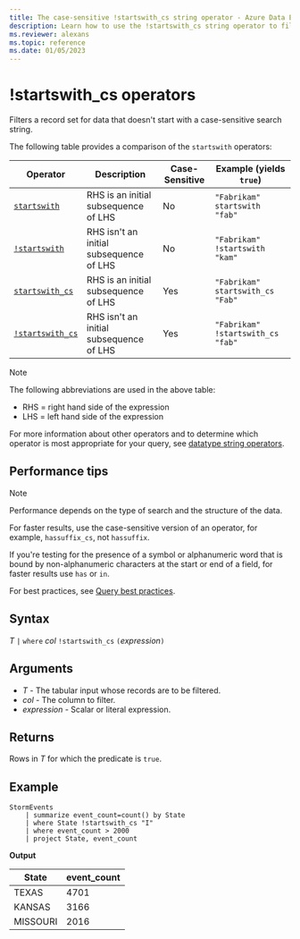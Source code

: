 ```yaml
---
title: The case-sensitive !startswith_cs string operator - Azure Data Explorer
description: Learn how to use the !startswith_cs string operator to filter data that doesn't start with a case-sensitive search string.
ms.reviewer: alexans
ms.topic: reference
ms.date: 01/05/2023
---
```

# !startswith_cs operators

Filters a record set for data that doesn't start with a case-sensitive search string.

The following table provides a comparison of the `startswith` operators:

|Operator   |Description   |Case-Sensitive  |Example (yields `true`)  |
|-----------|--------------|----------------|-------------------------|
|[`startswith`](startswith-operator.md) |RHS is an initial subsequence of LHS |No |`"Fabrikam" startswith "fab"`|
|[`!startswith`](not-startswith-operator.md) |RHS isn't an initial subsequence of LHS |No |`"Fabrikam" !startswith "kam"`|
|[`startswith_cs`](startswith-cs-operator.md)  |RHS is an initial subsequence of LHS |Yes |`"Fabrikam" startswith_cs "Fab"`|
|[`!startswith_cs`](not-startswith-cs-operator.md) |RHS isn't an initial subsequence of LHS |Yes |`"Fabrikam" !startswith_cs "fab"`|

> [!NOTE]
> The following abbreviations are used in the above table:
>
> * RHS = right hand side of the expression
> * LHS = left hand side of the expression

For more information about other operators and to determine which operator is most appropriate for your query, see [datatype string operators](datatypes-string-operators.md).

## Performance tips

> [!NOTE]
> Performance depends on the type of search and the structure of the data.

For faster results, use the case-sensitive version of an operator, for example, `hassuffix_cs`, not `hassuffix`. 

If you're testing for the presence of a symbol or alphanumeric word that is bound by non-alphanumeric characters at the start or end of a field, for faster results use `has` or `in`.

For best practices, see [Query best practices](best-practices.md).

## Syntax

*T* `|` `where` *col* `!startswith_cs` `(`*expression*`)`  

## Arguments

* *T* - The tabular input whose records are to be filtered.
* *col* - The column to filter.
* *expression* - Scalar or literal expression.

## Returns

Rows in *T* for which the predicate is `true`.

## Example

<!-- csl: https://help.kusto.windows.net/Samples -->
```kusto
StormEvents
    | summarize event_count=count() by State
    | where State !startswith_cs "I"
    | where event_count > 2000
    | project State, event_count
```

**Output**

|State|event_count|
|-----|-----------|
|TEXAS|4701|
|KANSAS|3166|
|MISSOURI|2016|
